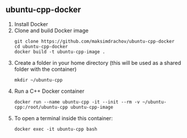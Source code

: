## ubuntu-cpp-docker

1. Install Docker
2. Clone and build Docker image
   ```
   git clone https://github.com/maksimdrachov/ubuntu-cpp-docker
   cd ubuntu-cpp-docker
   docker build -t ubuntu-cpp-image .
   ```
3. Create a folder in your home directory (this will be used as a shared folder with the container)
   ```
   mkdir ~/ubuntu-cpp
   ```
4. Run a C++ Docker container
   ```
   docker run --name ubuntu-cpp -it --init --rm -v ~/ubuntu-cpp:/root/ubuntu-cpp ubuntu-cpp-image
   ```
5. To open a terminal inside this container:
   ```
   docker exec -it ubuntu-cpp bash
   ```

   
